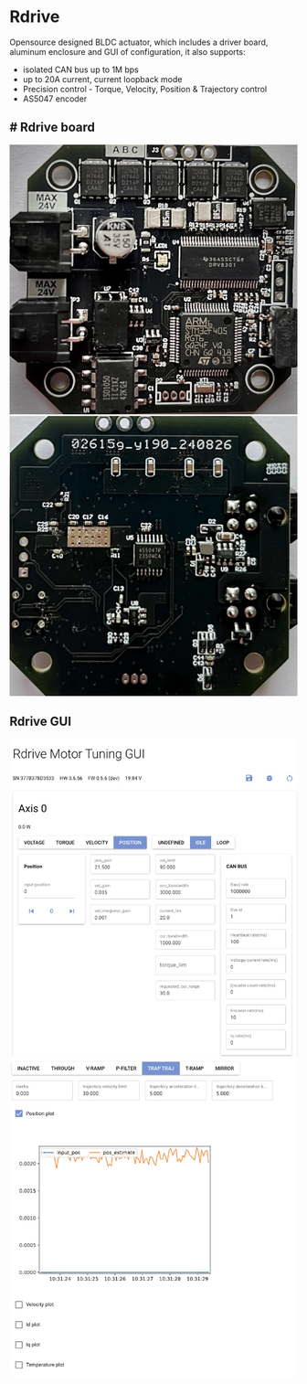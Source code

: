 # Rdrive

Opensource designed BLDC actuator, which includes a driver board, aluminum enclosure and GUI of configuration, it also supports:
- isolated CAN bus up to 1M bps
- up to 20A current, current loopback mode
- Precision control - Torque, Velocity, Position & Trajectory control
- AS5047 encoder

## #  **Rdrive board**
![rdrive board](images/rdrive-top.jpg)
![rdrive board](images/rdrive-bot.jpg)

## Rdrive GUI
![rdrive gui](images/motor-gui.png)
![rdrive gui](images/motor-gui2.png)